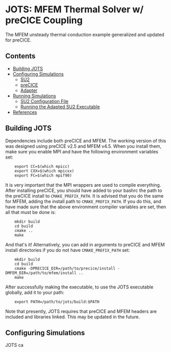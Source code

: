 # JOTS: MFEM Thermal Solver w/ preCICE Coupling

The MFEM unsteady thermal conduction example generalized and updated for preCICE.

## Contents
<!-- toc orderedList:0 -->

- [Building JOTS](#building-jots)
- [Configuring Simulations](#configuring-simulations)
    - [SU2](#su2)
    - [preCICE](#precice)
    - [Adapter](#adapter)
- [Running Simulations](#running-simulations)
    - [SU2 Configuration File](#su2-configuration-file)
    - [Running the Adapted SU2 Executable](#running-the-adapted-su2-executable)
- [References](#references)

<!-- tocstop -->

## Building JOTS

Dependencies include both preCICE and MFEM. The working version of this was designed using preCICE v2.5 and MFEM v4.5. When you install them, make sure you enable MPI and have the following environment variables set:

        export CC=$(which mpicc)
        export CXX=$(which mpicxx)
        export FC=$(which mpif90)

It is very important that the MPI wrappers are used to compile everything. After installing preCICE, you should have added to your bashrc the path to the preCICE install to `CMAKE_PREFIX_PATH`. It is advised that you do the same for MFEM, adding the install path to `CMAKE_PREFIX_PATH`. If you do this, and have made sure that the above environment compiler variables are set, then all that must be done is:

        mkdir build
        cd build
        cmake ..
        make

And that's it! Alternatively, you can add in arguments to preCICE and MFEM install directories if you do not have `CMAKE_PREFIX_PATH` set:

        mkdir build
        cd build
        cmake -DPRECICE_DIR=/path/to/precice/install -DMFEM_DIR=/path/to/mfem/install ..
        make

After successfully making the executable, to use the JOTS executable globally, add it to your path:

        export PATH=/path/to/jots/build:$PATH

Note that presently, JOTS requires that preCICE and MFEM headers are included and libraries linked. This may be updated in the future.

## Configuring Simulations

JOTS ca